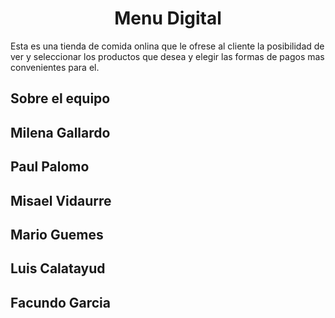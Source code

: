 <h1 align="center"> Menu Digital </h1>

<p> Esta es una tienda de comida onlina que le ofrese al cliente la posibilidad de ver y seleccionar los productos que desea y elegir las formas de pagos mas convenientes para el. </p>
<h2> Sobre el equipo </h2>
<h2> Milena Gallardo  </h2>
<h2> Paul Palomo  </h2>
<h2> Misael Vidaurre  </h2>
<h2> Mario Guemes  </h2>
<h2> Luis Calatayud   </h2>
<h2> Facundo Garcia   </h2>


